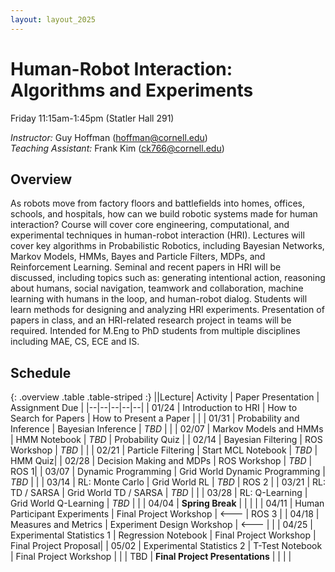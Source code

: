 ```yaml
---
layout: layout_2025
---
```


# Human-Robot Interaction: Algorithms and Experiments

Friday 11:15am-1:45pm (Statler Hall 291)


_Instructor:_
Guy Hoffman (hoffman@cornell.edu) <br />
_Teaching Assistant:_
Frank Kim (ck766@cornell.edu) 

## Overview

As robots move from factory floors and battlefields into homes, offices, schools, and hospitals, how can we build robotic systems made for human interaction?  Course will cover core engineering, computational, and experimental techniques in human-robot interaction (HRI). Lectures will cover key algorithms in Probabilistic Robotics, including Bayesian Networks, Markov Models, HMMs, Bayes and Particle Filters, MDPs, and Reinforcement Learning. Seminal and recent papers in HRI will be discussed, including topics such as: generating intentional action, reasoning about humans, social navigation, teamwork and collaboration, machine learning with humans in the loop, and human-robot dialog. Students will learn methods for designing and analyzing HRI experiments.  Presentation of papers in class, and an HRI-related research project in teams will be required.  Intended for M.Eng to PhD students from multiple disciplines including MAE, CS, ECE and IS.

## Schedule

{: .overview .table .table-striped :}
||Lecture| Activity | Paper Presentation | Assignment Due |
|--|--|--|--|--|
| 01/24 | Introduction to HRI | How to Search for Papers | How to Present a Paper | |
| 01/31 | Probability and Inference | Bayesian Inference | _TBD_ | |
| 02/07 | Markov Models and HMMs | HMM Notebook | _TBD_ | Probability Quiz |
| 02/14 | Bayesian Filtering | ROS Workshop | _TBD_ | |
| 02/21 | Particle Filtering | Start MCL Notebook | _TBD_ | HMM Quiz|
| 02/28 | Decision Making and MDPs | ROS Workshop | _TBD_ | ROS 1|
| 03/07 | Dynamic Programming | Grid World Dynamic Programming | _TBD_ | |
| 03/14 | RL: Monte Carlo | Grid World RL | _TBD_ | ROS 2 |
| 03/21 | RL: TD / SARSA | Grid World TD / SARSA | _TBD_ |  |
| 03/28 | RL: Q-Learning | Grid World Q-Learning | _TBD_ | |
| 04/04 | **Spring Break** | | | |
| 04/11 | Human Participant Experiments | Final Project Workshop | <--- | ROS 3 |
| 04/18 | Measures and Metrics | Experiment Design Workshop | <--- | |
| 04/25 | Experimental Statistics 1 | Regression Notebook | Final Project Workshop | Final Project Proposal|
| 05/02 | Experimental Statistics 2 | T-Test Notebook | Final Project Workshop  | |
| TBD   | **Final Project Presentations** | | | |
